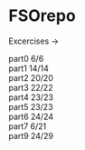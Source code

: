 # FSOrepo

Excercises ->

part0 6/6  
part1 14/14  
part2 20/20  
part3 22/22  
part4 23/23  
part5 23/23  
part6 24/24  
part7 6/21  
part9 24/29  
